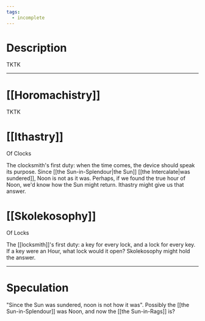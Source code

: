 ```yaml
---
tags:
  - incomplete
---
```

# Description

TKTK

---
# [[Horomachistry]]

TKTK
# [[Ithastry]]

Of Clocks  
  
The clocksmith's first duty: when the time comes, the device should speak its purpose. Since [[the Sun-in-Splendour|the Sun]]  [[the Intercalate|was sundered]], Noon is not as it was. Perhaps, if we found the true hour of Noon, we'd know how the Sun might return. Ithastry might give us that answer.
# [[Skolekosophy]]

Of Locks  
  
The [[locksmith]]'s first duty: a key for every lock, and a lock for every key. If a key were an Hour, what lock would it open? Skolekosophy might hold the answer.

---
# Speculation
"Since the Sun was sundered, noon is not how it was". Possibly the [[the Sun-in-Splendour]] was Noon, and now the [[the Sun-in-Rags]] is?

